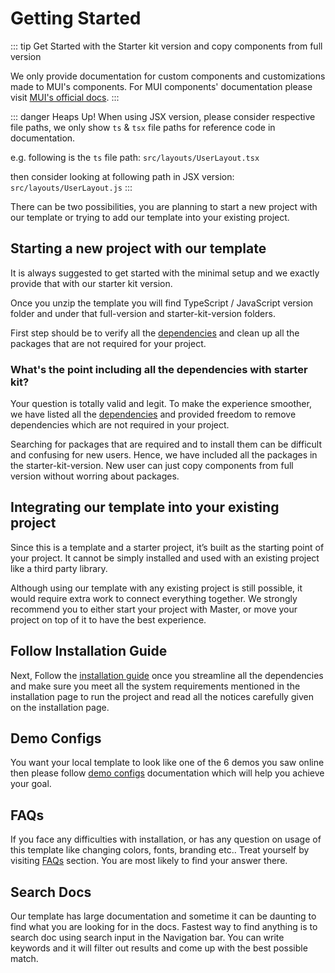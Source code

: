 # Getting Started

::: tip
Get Started with the Starter kit version and copy components from full version

We only provide documentation for custom components and customizations made to MUI's components. For MUI components' documentation please visit [MUI's official docs](https://mui.com/components/).
:::

::: danger Heaps Up!
When using JSX version, please consider respective file paths, we only show `ts` & `tsx` file paths for reference code in documentation.

e.g. following is the `ts` file path: `src/layouts/UserLayout.tsx`

then consider looking at following path in JSX version: `src/layouts/UserLayout.js`
:::

There can be two possibilities, you are planning to start a new project with our template or trying to add our template into your existing project.

## Starting a new project with our template

It is always suggested to get started with the minimal setup and we exactly provide that with our starter kit version.

Once you unzip the template you will find TypeScript / JavaScript version folder and under that full-version and starter-kit-version folders.

First step should be to verify all the [dependencies](/guide/overview/dependencies.html) and clean up all the packages that are not required for your project.

### What's the point including all the dependencies with starter kit?

Your question is totally valid and legit. To make the experience smoother, we have listed all the [dependencies](/guide/overview/dependencies.html) and provided freedom to remove dependencies which are not required in your project.

Searching for packages that are required and to install them can be difficult and confusing for new users. Hence, we have included all the packages in the starter-kit-version. New user can just copy components from full version without worring about packages.

## Integrating our template into your existing project

Since this is a template and a starter project, it’s built as the starting point of your project. It cannot be simply installed and used with an existing project like a third party library.

Although using our template with any existing project is still possible, it would require extra work to connect everything together. We strongly recommend you to either start your project with Master, or move your project on top of it to have the best experience.

## Follow Installation Guide

Next, Follow the [installation guide](/guide/overview/installation.html) once you streamline all the dependencies and make sure you meet all the system requirements mentioned in the installation page to run the project and read all the notices carefully given on the installation page.

## Demo Configs

You want your local template to look like one of the 6 demos you saw online then please follow [demo configs](/guide/development/demo-config.html) documentation which will help you achieve your goal.

## FAQs

If you face any difficulties with installation, or has any question on usage of this template like changing colors, fonts, branding etc.. Treat yourself by visiting [FAQs](/faq/) section. You are most likely to find your answer there.

## Search Docs

Our template has large documentation and sometime it can be daunting to find what you are looking for in the docs. Fastest way to find anything is to search doc using search input in the Navigation bar. You can write keywords and it will filter out results and come up with the best possible match.
